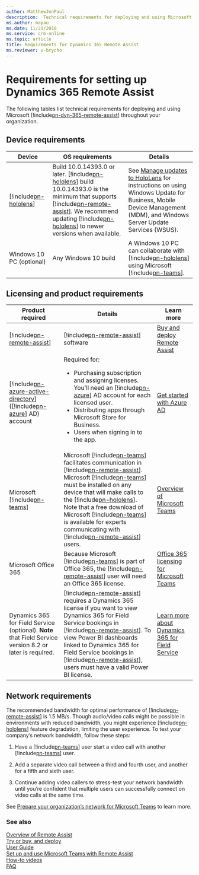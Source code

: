 ```yaml
---
author: MatthewJonPaul
description:  Technical requirements for deploying and using Microsoft Dynamics 365 Remote Assist
ms.author: mapau
ms.date: 11/21/2018
ms.service: crm-online
ms.topic: article
title: Requirements for Dynamics 365 Remote Assist
ms.reviewer: v-brycho
---
```


# Requirements for setting up Dynamics 365 Remote Assist

The following tables list technical requirements for deploying and using
Microsoft [!include[pn-dyn-365-remote-assist](../includes/pn-dyn-365-remote-assist.md)] throughout your organization.

## Device requirements

| **Device**               | **OS requirements**                                                                                                                                                  | **Details**                                                                                                                                                                                                                    |
|--------------------------|----------------------------------------------------------------------------------------------------------------------------------------------------------------------|--------------------------------------------------------------------------------------------------------------------------------------------------------------------------------------------------------------------------------|
| [!include[pn-hololens](../includes/pn-hololens.md)]                 | Build 10.0.14393.0 or later. [!include[pn-hololens](../includes/pn-hololens.md)] build 10.0.14393.0 is the minimum that supports [!include[pn-remote-assist](../includes/pn-remote-assist.md)]. We recommend updating [!include[pn-hololens](../includes/pn-hololens.md)] to newer versions when available. | See [Manage updates to HoloLens](https://docs.microsoft.com/en-us/HoloLens/hololens-updates) for instructions on using Windows Update for Business, Mobile Device Management (MDM), and Windows Server Update Services (WSUS). |
| Windows 10 PC (optional) | Any Windows 10 build                                                                                                                                                 | A Windows 10 PC can collaborate with [!include[pn-hololens](../includes/pn-hololens.md)] using Microsoft [!include[pn-teams](../includes/pn-teams.md)].                                                                                                                                                           |

Licensing and product requirements
----------------------------------

| **Product required**                      | **Details**                                                                                                                                                                                                                                                             | **Learn more**                                                                                                         |
|-------------------------------------------|-------------------------------------------------------------------------------------------------------------------------------------------------------------------------------------------------------------------------------------------------------------------------|------------------------------------------------------------------------------------------------------------------------|
| [!include[pn-remote-assist](../includes/pn-remote-assist.md)]                             | [!include[pn-remote-assist](../includes/pn-remote-assist.md)] software                                                                                                                                                                                                                                                  | [Buy and deploy Remote Assist](../licensing/buy-and-deploy.md)                                                                                           |
| [!include[pn-azure-active-directory](../includes/pn-azure-active-directory.md)] ([!include[pn-azure](../includes/pn-azure.md)] AD) account      | Required for: <ul><li>Purchasing subscription and assigning licenses. You’ll need an [!include[pn-azure](../includes/pn-azure.md)] AD account for each licensed user. </li><li>Distributing apps through Microsoft Store for Business. </li><li>Users when signing in to the app. </ul> | [Get started with Azure AD](https://docs.microsoft.com/en-us/azure/active-directory/fundamentals/get-started-azure-ad) |
| Microsoft [!include[pn-teams](../includes/pn-teams.md)]                           | Microsoft [!include[pn-teams](../includes/pn-teams.md)] facilitates communication in [!include[pn-remote-assist](../includes/pn-remote-assist.md)]. Microsoft [!include[pn-teams](../includes/pn-teams.md)] must be installed on any device that will make calls to the [!include[pn-hololens](../includes/pn-hololens.md)]. Note that a free download of Microsoft [!include[pn-teams](../includes/pn-teams.md)] is available for experts communicating with [!include[pn-remote-assist](../includes/pn-remote-assist.md)] users.         | [Overview of Microsoft Teams](https://docs.microsoft.com/en-us/MicrosoftTeams/teams-overview)                          |
| Microsoft Office 365                      | Because Microsoft [!include[pn-teams](../includes/pn-teams.md)] is part of Office 365, the [!include[pn-remote-assist](../includes/pn-remote-assist.md)] user will need an Office 365 license.                                                                                                                                                                  | [Office 365 licensing for Microsoft Teams](https://docs.microsoft.com/en-us/MicrosoftTeams/office-365-licensing)       |
| Dynamics 365 for Field Service (optional). **Note** that Field Service version 8.2 or later is required. | [!include[pn-remote-assist](../includes/pn-remote-assist.md)] requires a Dynamics 365 license if you want to view Dynamics 365 for Field Service bookings in [!include[pn-remote-assist](../includes/pn-remote-assist.md)]. To view Power BI dashboards linked to Dynamics 365 for Field Service bookings in [!include[pn-remote-assist](../includes/pn-remote-assist.md)], users must have a valid Power BI license. | [Learn more about Dynamics 365 for Field Service](https://dynamics.microsoft.com/en-us/field-service/overview/)        |



## Network requirements

The recommended bandwidth for optimal performance of [!include[pn-remote-assist](../includes/pn-remote-assist.md)] is 1.5 MB/s.
Though audio/video calls might be possible in environments with reduced
bandwidth, you might experience [!include[pn-hololens](../includes/pn-hololens.md)] feature degradation, limiting the user
experience. To test your company’s network bandwidth, follow these steps:

1.  Have a [!include[pn-teams](../includes/pn-teams.md)] user start a video call with another [!include[pn-teams](../includes/pn-teams.md)] user.

2.  Add a separate video call between a third and fourth user, and another for a
    fifth and sixth user.

3.  Continue adding video callers to stress-test your network bandwidth until
    you’re confident that multiple users can successfully connect on video calls
    at the same time.

See [Prepare your organization’s network for Microsoft
Teams](https://docs.microsoft.com/en-us/MicrosoftTeams/prepare-network) to learn
more.

### See also
[Overview of Remote Assist](index.md)<br/>
[Try or buy, and deploy](../licensing/buy-and-deploy.md)<br/>
[User Guide](user-guide.md)<br/>
[Set up and use Microsoft Teams with Remote Assist](use-microsoft-teams-with-remote-assist.md)<br/>
[How-to videos](https://go.microsoft.com/fwlink/p/?linkid=2021485)<br/>
[FAQ](faq.md)<br/>
